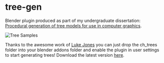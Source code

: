 # tree-gen
Blender plugin produced as part of my undergraduate dissertation: [Procedural generation of tree models for use in computer graphics](https://chewitt.me/Papers/CTH-Dissertation-2017.pdf).

![Tree Samples](http://chewitt.me/Folio/Trees.jpg)

Thanks to the awesome work of [Luke Jones](https://github.com/luketimothyjones) you can just drop the ch_trees folder into your blender addons folder and enable the plugin in user settings to start generating trees! Download the latest version [here](https://github.com/friggog/tree-gen/archive/master.zip).
